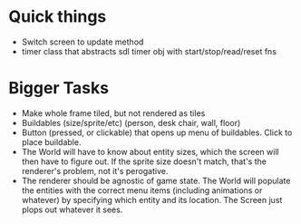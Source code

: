 # Quick things
* Switch screen to update method
* timer class that abstracts sdl timer obj with start/stop/read/reset fns

# Bigger Tasks
* Make whole frame tiled, but not rendered as tiles
* Buildables (size/sprite/etc) (person, desk chair, wall, floor)
* Button (pressed, or clickable) that opens up menu of buildables. Click to place buildable.
* The World will have to know about entity sizes, which the screen will then have to figure out. If the sprite size doesn't match, that's the renderer's problem, not it's perogative.
* The renderer should be agnostic of game state. The World will populate the entities with the correct menu items (including animations or whatever) by specifying which entity and its location. The Screen just plops out whatever it sees.
